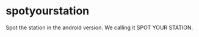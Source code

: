 spotyourstation
===============

Spot the station in the android version. We calling it SPOT YOUR STATION.